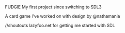 FUDGIE
My first project since switching to SDL3

A card game I've worked on with design by @nathamania

//shoutouts lazyfoo.net for getting me started with SDL
